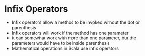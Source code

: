 # Infix Operators

- Infix operators allow a method to be invoked without the dot or parenthesis
- Infix operators will work if the method has one parameter
- It can somewhat work with more than one parameter, but the parameters would have to be inside parenthesis
- Mathematical operations in Scala use infix operators
